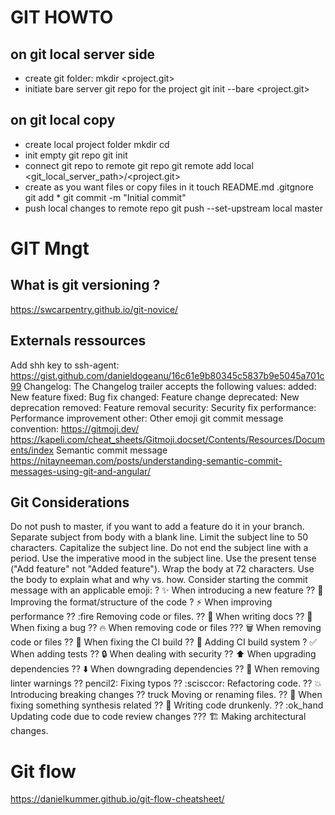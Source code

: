 # GIT HOWTO
## on git local server side

- create git folder:
    mkdir <project.git>
- initiate bare server git repo for the project
    git init --bare <project.git>

## on git local copy

- create local project folder
    mkdir <project>
    cd <project>
- init empty git repo
    git init
- connect git repo to remote git repo
    git remote add local <git_local_server_path>/<project.git>
- create as you want files or copy files in it
    touch README.md .gitgnore
    git add *
    git commit -m "Initial commit"
- push local changes to remote repo
    git push --set-upstream local master

# GIT Mngt
## What is git versioning ?

https://swcarpentry.github.io/git-novice/

## Externals ressources

Add shh key to ssh-agent: https://gist.github.com/danieldogeanu/16c61e9b80345c5837b9e5045a701c99
Changelog: The Changelog trailer accepts the following values:
added: New feature
fixed: Bug fix
changed: Feature change
deprecated: New deprecation
removed: Feature removal
security: Security fix
performance: Performance improvement
other: Other
emoji git commit message convention:
https://gitmoji.dev/
https://kapeli.com/cheat_sheets/Gitmoji.docset/Contents/Resources/Documents/index
Semantic commit message 
https://nitayneeman.com/posts/understanding-semantic-commit-messages-using-git-and-angular/

## Git Considerations

Do not push to master, if you want to add a feature do it in your branch.
Separate subject from body with a blank line.
Limit the subject line to 50 characters.
Capitalize the subject line.
Do not end the subject line with a period.
Use the imperative mood in the subject line.
Use the present tense ("Add feature" not "Added feature").
Wrap the body at 72 characters.
Use the body to explain what and why vs. how.
Consider starting the commit message with an applicable emoji:
? :sparkles: When introducing a new feature
?? :art: Improving the format/structure of the code
? :zap: When improving performance
?? :fire Removing code or files.
?? :memo: When writing docs
?? :bug: When fixing a bug
?? :fire: When removing code or files
??? :wastebasket: When removing code or files
?? :green_heart: When fixing the CI build
?? :construction_worker: Adding CI build system
? :white_check_mark: When adding tests
?? :lock: When dealing with security
?? :arrow_up: When upgrading dependencies
?? :arrow_down: When downgrading dependencies
?? :rotating_light: When removing linter warnings
?? pencil2: Fixing typos
?? :scisccor: Refactoring code.
?? :boom: Introducing breaking changes
?? truck Moving or renaming files.
?? :space_invader: When fixing something synthesis related
?? :beer: Writing code drunkenly.
?? :ok_hand Updating code due to code review changes
??? :building_construction: Making architectural changes.

# Git flow

https://danielkummer.github.io/git-flow-cheatsheet/
